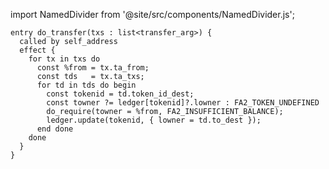 import NamedDivider from '@site/src/components/NamedDivider.js';

<NamedDivider title="Code" width="1.5"/>

```archetype
entry do_transfer(txs : list<transfer_arg>) {
  called by self_address
  effect {
    for tx in txs do
      const %from = tx.ta_from;
      const tds   = tx.ta_txs;
      for td in tds do begin
        const tokenid = td.token_id_dest;
        const towner ?= ledger[tokenid]?.lowner : FA2_TOKEN_UNDEFINED
        do_require(towner = %from, FA2_INSUFFICIENT_BALANCE);
        ledger.update(tokenid, { lowner = td.to_dest });
      end done
    done
  }
}
```
